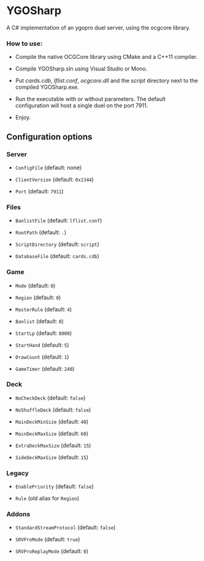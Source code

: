 # YGOSharp

A C# implementation of an ygopro duel server, using the ocgcore library.

### How to use:

* Compile the native OCGCore library using CMake and a C++11 compiler.

* Compile YGOSharp.sln using Visual Studio or Mono.

* Put _cards.cdb_, _lflist.conf_, _ocgcore.dll_ and the _script_ directory next to the compiled YGOSharp.exe.

* Run the executable with or without parameters. The default configuration will host a single duel on the port 7911.

* Enjoy.

## Configuration options

### Server

* `ConfigFile` (default: none)

* `ClientVersion` (default: `0x1344`)

* `Port` (default: `7911`)

### Files

* `BanlistFile` (default: `lflist.conf`)

* `RootPath` (default: `.`)

* `ScriptDirectory` (default: `script`)

* `DatabaseFile` (default: `cards.cdb`)

### Game

* `Mode` (default: `0`)

* `Region` (default: `0`)

* `MasterRule` (default: `4`)

* `Banlist` (default: `0`)

* `StartLp` (default: `8000`)

* `StartHand` (default: `5`)

* `DrawCount` (default: `1`)

* `GameTimer` (default: `240`)

### Deck

* `NoCheckDeck` (default: `false`)

* `NoShuffleDeck` (default: `false`)

* `MainDeckMinSize` (default: `40`)

* `MainDeckMaxSize` (default: `60`)

* `ExtraDeckMaxSize` (default: `15`)

* `SideDeckMaxSize` (default: `15`)

### Legacy

* `EnablePriority` (default: `false`)

* `Rule` (old alias for `Region`)

### Addons

* `StandardStreamProtocol`  (default: `false`)

* `SRVProMode`  (default: `true`)

* `SRVProReplayMode`  (default: `0`)

